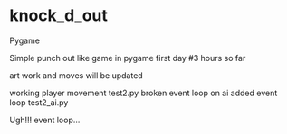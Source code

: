 # knock_d_out

Pygame

Simple punch out like game in pygame first day #3 hours so far

art work and moves will be updated 

working player movement  test2.py
broken event loop on ai added event loop test2_ai.py 

Ugh!!! event loop...

